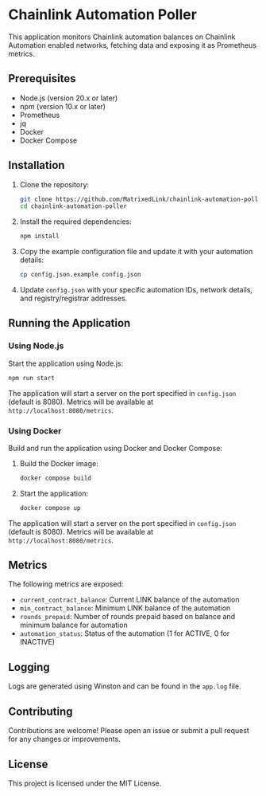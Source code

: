 
# Chainlink Automation Poller

This application monitors Chainlink automation balances on Chainlink Automation enabled networks, fetching data and exposing it as Prometheus metrics.

## Prerequisites

- Node.js (version 20.x or later)
- npm (version 10.x or later)
- Prometheus
- jq
- Docker
- Docker Compose

## Installation

1. Clone the repository:
    ```sh
    git clone https://github.com/MatrixedLink/chainlink-automation-poller.git
    cd chainlink-automation-poller
    ```

2. Install the required dependencies:
    ```sh
    npm install
    ```

3. Copy the example configuration file and update it with your automation details:
    ```sh
    cp config.json.example config.json
    ```

4. Update `config.json` with your specific automation IDs, network details, and registry/registrar addresses.

## Running the Application

### Using Node.js

Start the application using Node.js:
```sh
npm run start
```

The application will start a server on the port specified in `config.json` (default is 8080). Metrics will be available at `http://localhost:8080/metrics`.

### Using Docker

Build and run the application using Docker and Docker Compose:

1. Build the Docker image:
    ```sh
    docker compose build
    ```

2. Start the application:
    ```sh
    docker compose up
    ```

The application will start a server on the port specified in `config.json` (default is 8080). Metrics will be available at `http://localhost:8080/metrics`.

## Metrics

The following metrics are exposed:

- `current_contract_balance`: Current LINK balance of the automation
- `min_contract_balance`: Minimum LINK balance of the automation
- `rounds_prepaid`: Number of rounds prepaid based on balance and minimum balance for automation
- `automation_status`: Status of the automation (1 for ACTIVE, 0 for INACTIVE)

## Logging

Logs are generated using Winston and can be found in the `app.log` file.

## Contributing

Contributions are welcome! Please open an issue or submit a pull request for any changes or improvements.

## License

This project is licensed under the MIT License.
